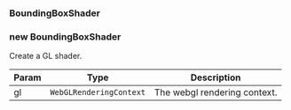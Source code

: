 <a name="BoundingBoxShader"></a>

### BoundingBoxShader

<a name="new_BoundingBoxShader_new"></a>

### new BoundingBoxShader
Create a GL shader.


| Param | Type | Description |
| --- | --- | --- |
| gl | <code>WebGLRenderingContext</code> | The webgl rendering context. |

